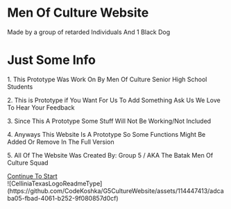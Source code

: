# Men Of Culture Website
<p>Made by a group of retarded Individuals And 1 Black Dog</p>
<h1> Just Some Info</h1>
<p>1. This Prototype Was Work On By Men Of Culture Senior High School Students</p>
<p>2. This is Prototype if You Want For Us To Add Something Ask Us We Love To Hear Your Feedback</p>
<p> 3. Since This A Prototype Some Stuff Will Not Be Working/Not Included</p>
<p> 4. Anyways This Website Is A Prototype So Some Functions Might Be Added Or Remove In The Full Version</p>
<p>5. All Of The Website Was Created By: Group 5 / AKA The Batak Men Of Culture Squad </p>
<div><a href="#" class=".approve" onclick="location.href='NewMainHub.html'">Continue To Start</a></div>
![CelliniaTexasLogoReadmeType](https://github.com/CodeKoshka/G5CultureWebsite/assets/114447413/adcaba05-fbad-4061-b252-9f080857d0cf)
